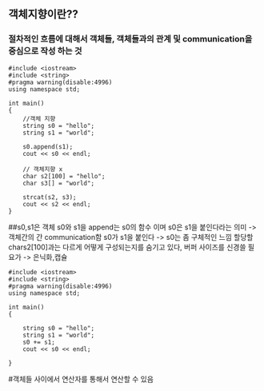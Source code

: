 ##  객체지향이란??
### 절차적인 흐름에 대해서 객체들, 객체들과의 관계 및 communication을 중심으로 작성 하는 것
```
#include <iostream>
#include <string>
#pragma warning(disable:4996)
using namespace std;

int main()
{
	//객체 지향
	string s0 = "hello";
	string s1 = "world";

	s0.append(s1);
	cout << s0 << endl;

	// 객체지향 x
	char s2[100] = "hello";
	char s3[] = "world";

	strcat(s2, s3);
	cout << s2 << endl;
}

```
##s0,s1은 객체 s0와 s1을 append는 s0의 함수 이며 s0은 s1을 붙인다라는 의미 -> 객체간의 간 communication함
s0가 s1을 붙인다 -> s0는 좀 구체적인 느낌 
할당할 chars2[100]과는 다르게 어떻게 구성되는지를 숨기고 있다, 버퍼 사이즈를 신경쓸 필요가  -> 은닉화,캡슐
```
#include <iostream>
#include <string>
#pragma warning(disable:4996)
using namespace std;

int main()
{
	
	string s0 = "hello";
	string s1 = "world";
	s0 += s1;
	cout << s0 << endl;

}
```
#객체들 사이에서 연산자를 통해서 연산할 수 있음 

